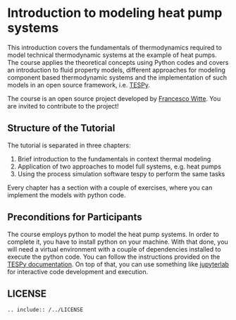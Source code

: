 # Introduction to modeling heat pump systems

This introduction covers the fundamentals of thermodynamics required to model
technical thermodynamic systems at the example of heat pumps. The course
applies the theoretical concepts using Python codes and covers an introduction
to fluid property models, different approaches for modeling component based
thermodynamic systems and the implementation of such models in an open source
framework, i.e. [TESPy](https://tespy.readthedocs.io).

The course is an open source project developed by
[Francesco Witte](https://github.com/fwitte). You are invited to contribute to
the project!

## Structure of the Tutorial

The tutorial is separated in three chapters:

1. Brief introduction to the fundamentals in context thermal modeling
2. Application of two approaches to model full systems, e.g. heat pumps
3. Using the process simulation software tespy to perform the same tasks

Every chapter has a section with a couple of exercises, where you can
implement the models with python code.

## Preconditions for Participants

The course employs python to model the heat pump systems. In order to complete
it, you have to install python on your machine. With that done, you will
need a virtual environment with a couple of dependencies installed to execute
the python code. You can follow the instructions provided on the
[TESPy documentation](https://tespy.readthedocs.io/en/main/installation.html).
On top of that, you can use something like
[jupyterlab](https://jupyterlab.readthedocs.io/en/latest/) for interactive
code development and execution.

## LICENSE

```{eval-rst}
.. include:: /../LICENSE
```
